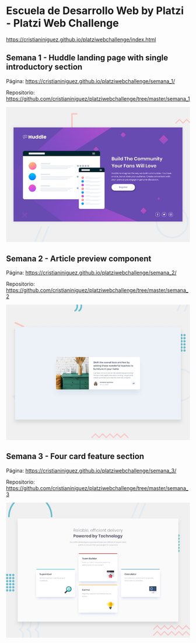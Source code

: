 # Escuela de Desarrollo Web by Platzi - Platzi Web Challenge

https://cristianiniguez.github.io/platziwebchallenge/index.html

## Semana 1 - Huddle landing page with single introductory section

Página: https://cristianiniguez.github.io/platziwebchallenge/semana_1/

Repositorio: https://github.com/cristianiniguez/platziwebchallenge/tree/master/semana_1

![semana1_desktop-preview](./semana_1/design/desktop-preview.jpg)

## Semana 2 - Article preview component

Página: https://cristianiniguez.github.io/platziwebchallenge/semana_2/

Repositorio: https://github.com/cristianiniguez/platziwebchallenge/tree/master/semana_2

![semana2_desktop-preview](./semana_2/design/desktop-preview.jpg)

## Semana 3 - Four card feature section

Página: https://cristianiniguez.github.io/platziwebchallenge/semana_3/

Repositorio: https://github.com/cristianiniguez/platziwebchallenge/tree/master/semana_3

![semana3_desktop-preview](./semana_3/design/desktop-preview.jpg)